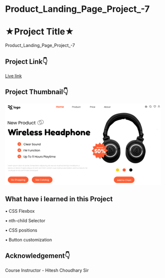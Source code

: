 # Product_Landing_Page_Project_-7

# ★Project Title★

Product_Landing_Page_Project_-7


## Project Link👇

[Live link](https://moonlit-llama-0bb5f4.netlify.app)

## Project Thumbnail👇

![thumbnail](https://github.com/webdevankur/Product_Landing_Page_Project_-7/blob/main/thumbnail.png)


## What have i learned in this Project
•	CSS Flexbox

•	nth-child Selector

•	CSS positions

•	Button customization

## Acknowledgement👇

Course Instructor - Hitesh Choudhary Sir
